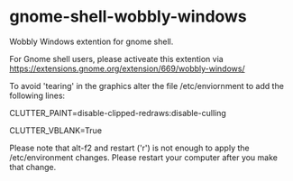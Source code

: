 gnome-shell-wobbly-windows
==========================

Wobbly Windows extention for gnome shell.

For Gnome shell users, please activeate this extention via https://extensions.gnome.org/extension/669/wobbly-windows/

To avoid 'tearing' in the graphics alter the file /etc/enviornment to add the following lines: 


CLUTTER_PAINT=disable-clipped-redraws:disable-culling

CLUTTER_VBLANK=True

Please note that alt-f2 and restart ('r') is not enough to apply the /etc/environment changes.  Please restart your computer after you make that change. 
